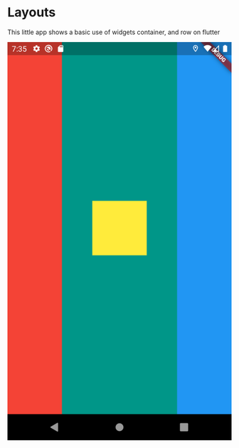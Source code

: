 # Layouts

This little app shows a basic use of widgets container, and row on flutter

![flutter_image](/screenshots/layouts.png)
